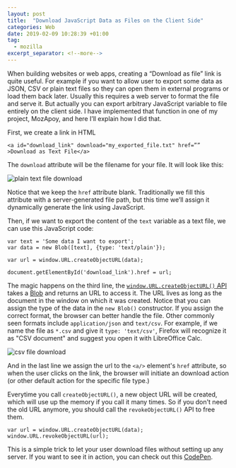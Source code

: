 ```yaml
---
layout: post
title:  "Download JavaScript Data as Files on the Client Side"
categories: Web
date: 2019-02-09 10:28:39 +01:00
tag: 
  - mozilla
excerpt_separator: <!--more-->
---
```


When building websites or web apps, creating a “Download as file” link is quite useful. For example if you want to allow user to export some data as JSON, CSV or plain text files so they can open them in external programs or load them back later. Usually this requires a web server to format the file and serve it. But actually you can export arbitrary JavaScript variable to file entirely on the client side. I have implemented that function in one of my project, MozApoy, and here I’ll explain how I did that.

<!--more-->

First, we create a link in HTML

```
<a id="download_link" download="my_exported_file.txt" href=”” >Download as Text File</a>
```

The `download` attribute will be the filename for your file. It will look like this:

![plain text file download]({{site_url}}/blog_assets/js_download_as_file/plain.png)

Notice that we keep the `href` attribute blank. Traditionally we fill this attribute with a server-generated file path, but this time we’ll assign it dynamically generate the link using JavaScript.


Then, if we want to export the content of the `text` variable as a text file, we can use this JavaScript code:

```
var text = 'Some data I want to export';
var data = new Blob([text], {type: 'text/plain'});

var url = window.URL.createObjectURL(data);

document.getElementById('download_link').href = url;
```

The magic happens on the third line, the [`window.URL.createObjectURL()` API](https://developer.mozilla.org/en-US/docs/Web/API/URL/createObjectURL) takes a [Blob](https://developer.mozilla.org/en-US/docs/Web/API/Blob) and returns an URL to access it. The URL lives as long as the document in the window on which it was created. Notice that you can assign the type of the data in the `new Blob()` constructor. If you assign the correct format, the browser can better handle the file. Other commonly seen formats include `application/json` and `text/csv`. For example, if we name the file as `*.csv` and give it `type: 'text/csv'`, Firefox will recognize it as "CSV document" and suggest you open it with LibreOffice Calc.

![csv file download]({{site_url}}/blog_assets/js_download_as_file/csv.png)

And in the last line we assign the url to the `<a/>` element's `href` attribute, so when the user clicks on the link, the browser will initiate an download action (or other default action for the specific file type.)

Everytime you call `createObjectURL()`, a new object URL will be created, which will use up the memory if you call it many times. So if you don't need the old URL anymore, you should call the `revokeObjectURL()` API to free them.

```
var url = window.URL.createObjectURL(data);
window.URL.revokeObjectURL(url);
```

This is a simple trick to let your user download files without setting up any server. If you want to see it in action, you can check out this [CodePen](http://codepen.io/anon/pen/qZQBmN?editors=1010).
